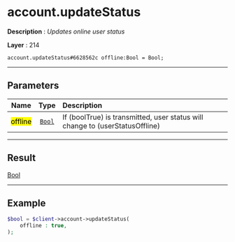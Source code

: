 # account.updateStatus

**Description** : *Updates online user status*

**Layer** : 214

```tl
account.updateStatus#6628562c offline:Bool = Bool;
```

---

## Parameters

| Name | Type | Description |
| :---: | :---: | :--- |
| <mark>offline</mark> | [`Bool`](type/Bool) | If (boolTrue) is transmitted, user status will change to (userStatusOffline) |

---

## Result

[Bool](type/Bool)

---

## Example

```php
$bool = $client->account->updateStatus(
	offline : true,
);
```